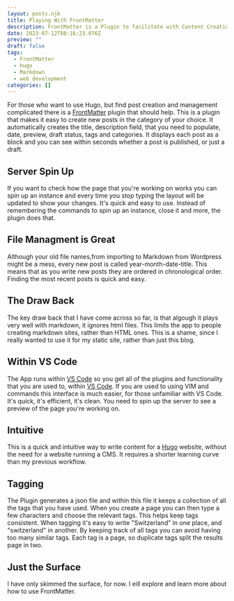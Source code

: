 ```yaml
---
layout: posts.njk
title: Playing With FrontMatter
description: FrontMatter is a Plugin to facilitate with Content Creation
date: 2023-07-12T08:16:23.076Z
preview: ""
draft: false
tags:
  - FrontMatter
  - hugo
  - Markdown
  - web development
categories: []
---
```


For those who want to use Hugo, but find post creation and management complicated there is a [FrontMatter](https://frontmatter.codes/) plugin that should help. This is a plugin that makes it easy to create new posts in the category of your choice. It automatically creates the title, description field, that you need to populate, date, preview, draft status, tags and categories. It displays each post as a block and you can see within seconds whether a post is published, or just a draft.

## Server Spin Up

If you want to check how the page that you're working on works you can spin up an instance and every time you stop typing the layout will be updated to show your changes. It's quick and easy to use. Instead of remembering the commands to spin up an instance, close it and more, the plugin does that.

## File Managment is Great

Although your old file names,from importing to Markdown from Wordpress might be a mess, every new post is called year-month-date-title. This means that as you write new posts they are ordered in chronological order. Finding the most recent posts is quick and easy.

## The Draw Back

The key draw back that I have come across so far, is that algough it plays very well with markdown, it ignores html files. This limits the app to people creating markdown sites, rather than HTML ones. This is a shame, since I really wanted to use it for my static site, rather than just this blog.

## Within VS Code

The App runs within [VS Code](https://code.visualstudio.com/) so you get all of the plugins and functionality that you are used to, within [VS Code](https://code.visualstudio.com/). If you are used to using VIM and commands this interface is much easier, for those unfamiliar with VS Code. It's quick, it's efficient, it's clean. You need to spin up the server to see a preview of the page you're working on.

## Intuitive

This is a quick and intuitive way to write content for a [Hugo](https://gohugo.io/) website, without the need for a website running a CMS. It requires a shorter learning curve than my previous workflow.

## Tagging

The Plugin generates a json file and within this file it keeps a collection of all the tags that you have used. When you create a page you can then type a few characters and choose the relevant tags. This helps keep tags consistent. When tagging it's easy to write "Switzerland" in one place, and "switzerland" in another. By keeping track of all tags you can avoid having too many similar tags. Each tag is a page, so duplicate tags split the results page in two.

## Just the Surface

I have only skimmed the surface, for now. I eill explore and learn more about how to use FrontMatter.
